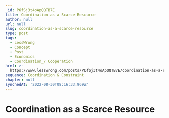 ```yaml
---
_id: P6fSj3t4oApQQTB7E
title: Coordination as a Scarce Resource
author: null
url: null
slug: coordination-as-a-scarce-resource
type: post
tags:
  - LessWrong
  - Concept
  - Post
  - Economics
  - Coordination_/ Cooperation
href: >-
  https://www.lesswrong.com/posts/P6fSj3t4oApQQTB7E/coordination-as-a-scarce-resource
sequence: Coordination & Constraint
chapter: null
synchedAt: '2022-08-30T08:16:33.969Z'
---
```


# Coordination as a Scarce Resource

